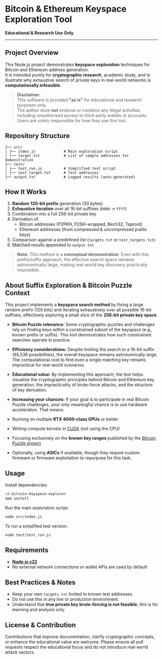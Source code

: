 # Bitcoin & Ethereum Keyspace Exploration Tool

**Educational & Research Use Only**

---

## Project Overview

This Node.js project demonstrates **keyspace exploration** techniques for Bitcoin and Ethereum address generation.  
It is intended purely for **cryptographic research**, academic study, and to illustrate why exhaustive search of private keys in real-world networks is **computationally infeasible**.

> **Disclaimer:**  
> This software is provided **"as is"** for educational and research purposes only.  
> The author does **not** endorse or condone any illegal activities, including unauthorized access to third-party wallets or accounts.  
> Users are solely responsible for how they use this tool.

## Repository Structure

```
├── src/
│ ├── index.js             # Main exploration script
│ ├── target.txt           # List of sample addresses for demonstration
├── test/
│ ├── test_run.js          # Simplified test script
│ ├── test_target.txt      # Test addresses
├── output.txt             # Logged results (auto-generated)
```
## How It Works

1. **Random 120-bit prefix** generation (30 bytes)  
2. **Exhaustive iteration** over all 16-bit suffixes (`0000` → `ffff`)  
3. Combination into a full 256-bit private key  
4. Derivation of:
   - Bitcoin addresses (P2PKH, P2SH-wrapped, Bech32, Taproot)  
   - Ethereum addresses (from compressed & uncompressed public keys)  
5. Comparison against a predefined list (`targets.txt` or `test_targets.txt`)  
6. Matched results appended to `output.txt`

> **Note:** This method is a **conceptual demonstration**. Even with this prefix/suffix approach, the effective search space remains astronomically large, making real-world key discovery practically impossible.

## **About Suffix Exploration & Bitcoin Puzzle Context**

This project implements a **keyspace search method** by fixing a large random prefix (120 bits) and iterating exhaustively over all possible 16-bit suffixes, effectively exploring a small slice of the **256-bit private key space**.

- **Bitcoin Puzzle relevance:**
Some cryptographic puzzles and challenges rely on finding keys within a constrained subset of the keyspace (e.g., known prefix or suffix). This tool demonstrates how such constrained searches operate in practice.

- **Efficiency considerations:**
Despite limiting the search to a 16-bit suffix (65,536 possibilities), the overall keyspace remains astronomically large. The computational cost to find even a single matching key remains impractical for real-world scenarios.

- **Educational value:**
By implementing this approach, the tool helps visualize the cryptographic principles behind Bitcoin and Ethereum key generation, the impracticality of brute-force attacks, and the structure of key derivation.

- **Increasing your chances:**
If your goal is to participate in real Bitcoin Puzzle challenges, your only meaningful chance is to use hardware acceleration. That means:
- Running on multiple **RTX 4000-class GPUs** or better
- Writing compute kernels in [CUDA](https://developer.nvidia.com/cuda-toolkit) (not using the CPU)
- Focusing exclusively on the **known key ranges** published by the [Bitcoin Puzzle project](https://bitcointalk.org/index.php?topic=1306983.0)
- Optionally, using **ASICs** if available, though they require custom firmware or firmware exploitation to repurpose for this task.

## Usage

Install dependencies:
```bash
cd bitcoin-keyspace-explorer
npm install
```
Run the main exploration script:
```bash
node src/index.js
```
To run a simplified test version:
```bash
node test/test_run.js
```
## Requirements

- [**Node.js v22**](https://nodejs.org/en/download)
- No external network connections or wallet APIs are used by default

## Best Practices & Notes

- Keep your own `targets.txt` limited to known test addresses.
- Do not use this in any live or production environment.
- Understand that **true private key brute-forcing is not feasible**; this is for learning and analysis only.

## License & Contribution

Contributions that improve documentation, clarify cryptographic concepts, or enhance the educational value are welcome.
Please ensure all pull requests respect the educational focus and do not introduce real-world attack vectors.